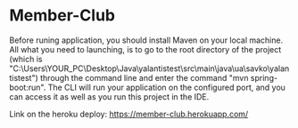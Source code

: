 # Member-Club
Before runing application, you should install Maven on your local machine.
All what you need to launching, is to go to the root directory of the project (which is "C:\Users\YOUR_PC\Desktop\Java\yalantistest\src\main\java\ua\savko\yalantistest")
through the command line and
enter the command "mvn spring-boot:run".
The CLI will run your application on the configured port, and you can access it as well as you run this project in the IDE.

Link on the heroku deploy: https://member-club.herokuapp.com/
